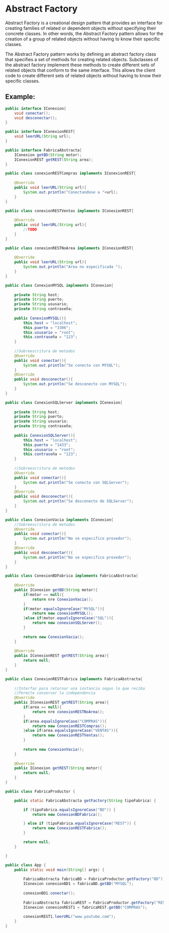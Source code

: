 # Abstract Factory
Abstract Factory is a creational design pattern that provides an interface for creating families of related or dependent objects without specifying their concrete classes. In other words, the Abstract Factory pattern allows for the creation of a group of related objects without having to know their specific classes.

The Abstract Factory pattern works by defining an abstract factory class that specifies a set of methods for creating related objects. Subclasses of the abstract factory implement these methods to create different sets of related objects that conform to the same interface. This allows the client code to create different sets of related objects without having to know their specific classes.

## Example:

```Java 
public interface IConexion{
    void conectar();
    void desconectar();
}
```

```Java 
public interface IConexionREST{
    void leerURL(String url);
}
```

```Java 
public interface FabricaAbstracta{
    IConexion getBD(String motor);
    IConexionREST getREST(String area);
}
```

```Java 
public class conexionRESTCompras implements IConexionREST{
    
    @Override
    public void leerURL(String url){
        System.out.println("Conectandose a "+url);
    }
}
```

```Java 
public class conexionRESTVentas implements IConexionREST{
    
    @Override
    public void leerURL(String url){
        //TODO
    }
}
```

```Java 
public class conexionRESTNoArea implements IConexionREST{
    
    @Override
    public void leerURL(String url){
        System.out.println("Area no especificada ");
    }
}
```

```Java 
public class ConexionMYSQL implements IConexion{
    
    private String host;
    private String puerto;
    private String ususario;
    private String contraseña;
    
    public ConexionMYSQL(){
        this.host = "localhost";
        this.puerto = "3306";
        this.ususario = "root";
        this.contraseña = "123";
    }
    
    //Sobreescritura de metodos
    @Override
    public void conectar(){
        System.out.println("Se conecto con MYSQL");
    }
    @Override
    public void desconectar(){
        System.out.println("Se desconecto con MYSQL");
    }
}
```

```Java 
public class ConexionSQLServer implements IConexion{
    
    private String host;
    private String puerto;
    private String ususario;
    private String contraseña;
    
    public ConexionSQLServer(){
        this.host = "localhost";
        this.puerto = "1433";
        this.ususario = "root";
        this.contraseña = "123";
    }
    
    //Sobreescritura de metodos
    @Override
    public void conectar(){
        System.out.println("Se conecto con SQLServer");
    }
    @Override
    public void desconectar(){
        System.out.println("Se desconecto de SQLServer");
    }
}
```

```Java 
public class ConexionVacia implements IConexion{
    //Sobreescritura de metodos
    @Override
    public void conectar(){
        System.out.println("No se especifico provedor");
    }
    @Override
    public void desconectar(){
        System.out.println("No se especifico provedor");
    }
}
```

```Java 
public class ConexionBDFabrica implements FabricaAbstracta{
    
    @Override
    public IConexion getBD(String motor){
        if(motor == null){
            return nre ConexionVacia();
        }
        if(motor.equalsIgnoreCase("MYSQL")){
            return new conexionMYSQL();
        }else if(motor.equalsIgnoreCase("SQL")){
            return new conexionSQLServer();
        }
        
        return new ConexionVacia();
    }
    
    @Override
    public IConexionREST getREST(String area){
        return null;
    }
}
```

```Java 
public class ConexionRESTFabrica implements FabricaAbstracta{
    
    //Interfaz para retornar una instancia segun lo que reciba
    //Permite conservar la independencia
    @Override
    public IConexionREST getREST(String area){
        if(area == null){
            return nre conexionRESTNoArea();
        }
        if(area.equalsIgnoreCase("COMPRAS")){
            return new ConexionRESTCompras();
        }else if(area.equalsIgnoreCase("VENTAS")){
            return new ConexionRESTVentas();
        }
        
        return new ConexionVacia();
    }
    
    @Override
    public IConexion getREST(String motor){
        return null;
    }
}
```

```Java 
public class FabricaProductor {

	public static FabricaAbstracta getFactory(String tipoFabrica) {

		if (tipoFabrica.equalsIgnoreCase("BD")) {
			return new ConexionBDFabrica();

		} else if (tipoFabrica.equalsIgnoreCase("REST")) {
			return new ConexionRESTFabrica();
		}

		return null;
	}

}
```

```Java 
public class App {
    public static void main(String[] args) {
        
        FabricaAbstracta fabricaBD = FabricaProductor.getFactory("BD");
        IConexion conexionBD1 = fabricaBD.getBD("MYSQL");
        
        conexionBD1.conectar();
        
        FabricaAbstracta fabricaREST = FabricaProductor.getFactory("REST");
        IConexion conexionREST1 = fabricaREST.getBD("COMPRAS");
        
        conexionREST1.leerURL("www.youtube.com");
    }
}
```